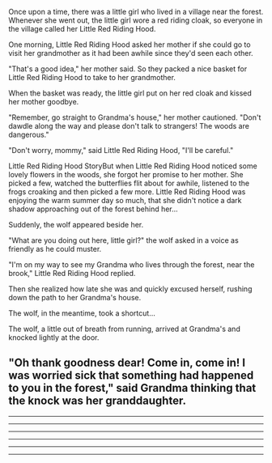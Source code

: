Once upon a time, there was a little girl who lived in a village near the forest.  Whenever she went out, the little girl wore a red riding cloak, so everyone in the village called her Little Red Riding Hood.

One morning, Little Red Riding Hood asked her mother if she could go to visit her grandmother as it had been awhile since they'd seen each other.

"That's a good idea," her mother said.  So they packed a nice basket for Little Red Riding Hood to take to her grandmother.

When the basket was ready, the little girl put on her red cloak and kissed her mother goodbye.

"Remember, go straight to Grandma's house," her mother cautioned.  "Don't dawdle along the way and please don't talk to strangers!  The woods are dangerous."

"Don't worry, mommy," said Little Red Riding Hood, "I'll be careful."

Little Red Riding Hood StoryBut when Little Red Riding Hood noticed some lovely flowers in the woods, she forgot her promise to her mother.  She picked a few, watched the butterflies flit about for awhile, listened to the frogs croaking and then picked a few more. 
Little Red Riding Hood was enjoying the warm summer day so much, that she didn't notice a dark shadow approaching out of the forest behind her...

Suddenly, the wolf appeared beside her.

"What are you doing out here, little girl?" the wolf asked in a voice as friendly as he could muster.

"I'm on my way to see my Grandma who lives through the forest, near the brook,"  Little Red Riding Hood replied.

Then she realized how late she was and quickly excused herself, rushing down the path to her Grandma's house. 

The wolf, in the meantime, took a shortcut...

The wolf, a little out of breath from running, arrived at Grandma's and knocked lightly at the door.

"Oh thank goodness dear!  Come in, come in!  I was worried sick that something had happened to you in the forest," said Grandma thinking that the knock was her granddaughter.
----------------
----------------
----------------
----------------
----------------
----------------
----------------


